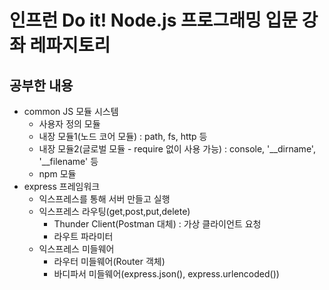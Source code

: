 # 인프런 Do it! Node.js 프로그래밍 입문 강좌 레파지토리

## 공부한 내용

- common JS 모듈 시스템
  - 사용자 정의 모듈
  - 내장 모듈1(노드 코어 모듈) : path, fs, http 등
  - 내장 모듈2(글로벌 모듈 - require 없이 사용 가능) : console, '\_\_dirname', '\_\_filename' 등
  - npm 모듈
- express 프레임워크
  - 익스프레스를 통해 서버 만들고 실행
  - 익스프레스 라우팅(get,post,put,delete)
    - Thunder Client(Postman 대체) : 가상 클라이언트 요청
    - 라우트 파라미터
  - 익스프레스 미들웨어
    - 라우터 미들웨어(Router 객체)
    - 바디파서 미들웨어(express.json(), express.urlencoded())
